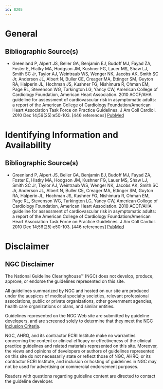 ```yaml
---
id: 8205
---
```


# General

## Bibliographic Source(s)

- Greenland P, Alpert JS, Beller GA, Benjamin EJ, Budoff MJ, Fayad ZA, Foster E, Hlatky MA, Hodgson JM, Kushner FG, Lauer MS, Shaw LJ, Smith SC Jr, Taylor AJ, Weintraub WS, Wenger NK, Jacobs AK, Smith SC Jr, Anderson JL, Albert N, Buller CE, Creager MA, Ettinger SM, Guyton RA, Halperin JL, Hochman JS, Kushner FG, Nishimura R, Ohman EM, Page RL, Stevenson WG, Tarkington LG, Yancy CW, American College of Cardiology Foundation, American Heart Association. 2010 ACCF/AHA guideline for assessment of cardiovascular risk in asymptomatic adults: a report of the American College of Cardiology Foundation/American Heart Association Task Force on Practice Guidelines. J Am Coll Cardiol. 2010 Dec 14;56(25):e50-103. [446 references] [ PubMed ](http://www.ncbi.nlm.nih.gov/entrez/query.fcgi?cmd=Retrieve&db=pubmed&dopt=Abstract&list_uids=21144964)

# Identifying Information and Availability

## Bibliographic Source(s)

- Greenland P, Alpert JS, Beller GA, Benjamin EJ, Budoff MJ, Fayad ZA, Foster E, Hlatky MA, Hodgson JM, Kushner FG, Lauer MS, Shaw LJ, Smith SC Jr, Taylor AJ, Weintraub WS, Wenger NK, Jacobs AK, Smith SC Jr, Anderson JL, Albert N, Buller CE, Creager MA, Ettinger SM, Guyton RA, Halperin JL, Hochman JS, Kushner FG, Nishimura R, Ohman EM, Page RL, Stevenson WG, Tarkington LG, Yancy CW, American College of Cardiology Foundation, American Heart Association. 2010 ACCF/AHA guideline for assessment of cardiovascular risk in asymptomatic adults: a report of the American College of Cardiology Foundation/American Heart Association Task Force on Practice Guidelines. J Am Coll Cardiol. 2010 Dec 14;56(25):e50-103. [446 references] [ PubMed ](http://www.ncbi.nlm.nih.gov/entrez/query.fcgi?cmd=Retrieve&db=pubmed&dopt=Abstract&list_uids=21144964)

# Disclaimer

## NGC Disclaimer

The National Guideline Clearinghouse™ (NGC) does not develop, produce, approve, or endorse the guidelines represented on this site.

All guidelines summarized by NGC and hosted on our site are produced under the auspices of medical specialty societies, relevant professional associations, public or private organizations, other government agencies, health care organizations or plans, and similar entities.

Guidelines represented on the NGC Web site are submitted by guideline developers, and are screened solely to determine that they meet the [NGC Inclusion Criteria](/help-and-about/summaries/inclusion-criteria).

NGC, AHRQ, and its contractor ECRI Institute make no warranties concerning the content or clinical efficacy or effectiveness of the clinical practice guidelines and related materials represented on this site. Moreover, the views and opinions of developers or authors of guidelines represented on this site do not necessarily state or reflect those of NGC, AHRQ, or its contractor ECRI Institute, and inclusion or hosting of guidelines in NGC may not be used for advertising or commercial endorsement purposes.

Readers with questions regarding guideline content are directed to contact the guideline developer.

